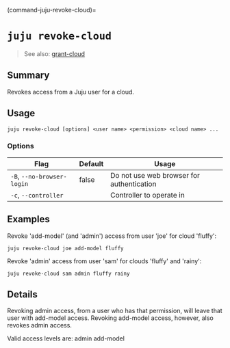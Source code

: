 (command-juju-revoke-cloud)=
# `juju revoke-cloud`
> See also: [grant-cloud](#grant-cloud)

## Summary
Revokes access from a Juju user for a cloud.

## Usage
```juju revoke-cloud [options] <user name> <permission> <cloud name> ...```

### Options
| Flag | Default | Usage |
| --- | --- | --- |
| `-B`, `--no-browser-login` | false | Do not use web browser for authentication |
| `-c`, `--controller` |  | Controller to operate in |

## Examples

Revoke 'add-model' (and 'admin') access from user 'joe' for cloud 'fluffy':

    juju revoke-cloud joe add-model fluffy

Revoke 'admin' access from user 'sam' for clouds 'fluffy' and 'rainy':

    juju revoke-cloud sam admin fluffy rainy



## Details
Revoking admin access, from a user who has that permission, will leave
that user with add-model access. Revoking add-model access, however, also revokes
admin access.

Valid access levels are:
    admin
    add-model